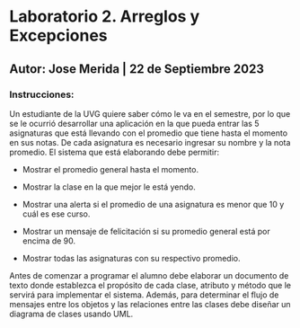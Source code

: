 # Laboratorio 2. Arreglos y Excepciones
## Autor: Jose Merida | 22 de Septiembre 2023
### Instrucciones:
Un estudiante de la UVG quiere saber cómo le va en el semestre, por lo que se le ocurrió desarrollar
una aplicación en la que pueda entrar las 5 asignaturas que está llevando con el promedio que tiene
hasta el momento en sus notas. De cada asignatura es necesario ingresar su nombre y la nota
promedio. El sistema que está elaborando debe permitir:

- Mostrar el promedio general hasta el momento.
  
- Mostrar la clase en la que mejor le está yendo.
  
- Mostrar una alerta si el promedio de una asignatura es menor que 10 y cuál es ese curso.
  
- Mostrar un mensaje de felicitación si su promedio general está por encima de 90.
  
- Mostrar todas las asignaturas con su respectivo promedio.
  
Antes de comenzar a programar el alumno debe elaborar un documento de texto donde establezca
el propósito de cada clase, atributo y método que le servirá para implementar el sistema. Además,
para determinar el flujo de mensajes entre los objetos y las relaciones entre las clases debe diseñar
un diagrama de clases usando UML.
